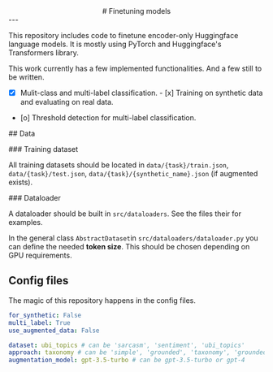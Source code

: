 <div align="center">
# Finetuning models
</div>
---

This repository includes code to finetune encoder-only Huggingface language models. It is mostly using PyTorch and Huggingface's Transformers library. 

This work currently has a few implemented functionalities. And a few still to be written.

- [x] Mulit-class and multi-label classification.
- [x] Training on synthetic data and evaluating on real data. 
- [o] Threshold detection for multi-label classification. 

## Data

### Training dataset

All training datasets should be located in `data/{task}/train.json`, `data/{task}/test.json`, `data/{task}/{synthetic_name}.json` (if augmented exists).

### Dataloader

A dataloader should be built in ```src/dataloaders```. See the files their for examples.

In the general class ```AbstractDataset```in ```src/dataloaders/dataloader.py``` you can define the needed **token size**. This should be chosen depending on GPU requirements. 

## Config files

The magic of this repository happens in the config files.

```yaml
for_synthetic: False
multi_label: True
use_augmented_data: False

dataset: ubi_topics # can be 'sarcasm', 'sentiment', 'ubi_topics'
approach: taxonomy # can be 'simple', 'grounded', 'taxonomy', 'grounded_norewrite'
augmentation_model: gpt-3.5-turbo # can be gpt-3.5-turbo or gpt-4
```